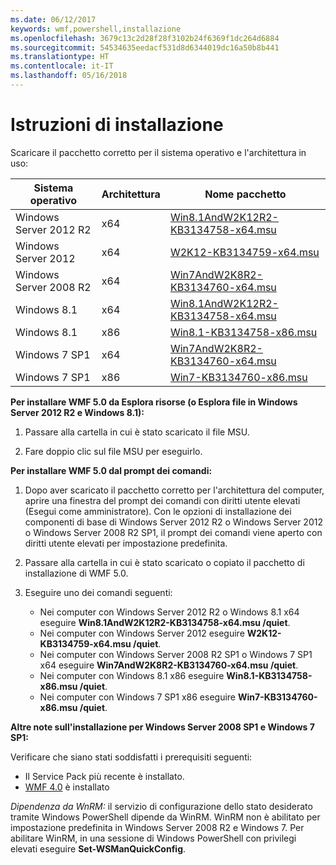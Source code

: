 ```yaml
---
ms.date: 06/12/2017
keywords: wmf,powershell,installazione
ms.openlocfilehash: 3679c13c2d28f28f3102b24f6369f1dc264d6884
ms.sourcegitcommit: 54534635eedacf531d8d6344019dc16a50b8b441
ms.translationtype: HT
ms.contentlocale: it-IT
ms.lasthandoff: 05/16/2018
---
```

# <a name="installation-instructions"></a>Istruzioni di installazione

Scaricare il pacchetto corretto per il sistema operativo e l'architettura in uso:

| Sistema operativo       | Architettura | Nome pacchetto              |
|------------------------|--------------|---------------------------|
| Windows Server 2012 R2 | x64      | [Win8.1AndW2K12R2-KB3134758-x64.msu](http://go.microsoft.com/fwlink/?LinkId=717507) |
| Windows Server 2012    | x64      | [W2K12-KB3134759-x64.msu](http://go.microsoft.com/fwlink/?LinkId=717506) |
| Windows Server 2008 R2 | x64      | [Win7AndW2K8R2-KB3134760-x64.msu](http://go.microsoft.com/fwlink/?LinkId=717504) |
| Windows 8.1            | x64          | [Win8.1AndW2K12R2-KB3134758-x64.msu](http://go.microsoft.com/fwlink/?LinkId=717507) |
| Windows 8.1            | x86          | [Win8.1-KB3134758-x86.msu](http://go.microsoft.com/fwlink/?LinkID=717963) |
| Windows 7 SP1          | x64          | [Win7AndW2K8R2-KB3134760-x64.msu](http://go.microsoft.com/fwlink/?LinkId=717504) |
| Windows 7 SP1          | x86          | [Win7-KB3134760-x86.msu](http://go.microsoft.com/fwlink/?LinkID=717962) |


**Per installare WMF 5.0 da Esplora risorse (o Esplora file in Windows Server 2012 R2 e Windows 8.1):**

1. Passare alla cartella in cui è stato scaricato il file MSU.

2. Fare doppio clic sul file MSU per eseguirlo.

**Per installare WMF 5.0 dal prompt dei comandi:**

1. Dopo aver scaricato il pacchetto corretto per l'architettura del computer, aprire una finestra del prompt dei comandi con diritti utente elevati (Esegui come amministratore). Con le opzioni di installazione dei componenti di base di Windows Server 2012 R2 o Windows Server 2012 o Windows Server 2008 R2 SP1, il prompt dei comandi viene aperto con diritti utente elevati per impostazione predefinita.

2. Passare alla cartella in cui è stato scaricato o copiato il pacchetto di installazione di WMF 5.0.

3. Eseguire uno dei comandi seguenti:
    - Nei computer con Windows Server 2012 R2 o Windows 8.1 x64 eseguire **Win8.1AndW2K12R2-KB3134758-x64.msu /quiet**.
    - Nei computer con Windows Server 2012 eseguire **W2K12-KB3134759-x64.msu /quiet**.
    - Nei computer con Windows Server 2008 R2 SP1 o Windows 7 SP1 x64 eseguire **Win7AndW2K8R2-KB3134760-x64.msu /quiet**.
    - Nei computer con Windows 8.1 x86 eseguire **Win8.1-KB3134758-x86.msu /quiet**.
    - Nei computer con Windows 7 SP1 x86 eseguire **Win7-KB3134760-x86.msu /quiet**.

**Altre note sull'installazione per Windows Server 2008 SP1 e Windows 7 SP1:**

Verificare che siano stati soddisfatti i prerequisiti seguenti:
- Il Service Pack più recente è installato.
- [WMF 4.0](http://www.microsoft.com/en-us/download/details.aspx?id=40855) è installato

*Dipendenza da WnRM:* il servizio di configurazione dello stato desiderato tramite Windows PowerShell dipende da WinRM. WinRM non è abilitato per impostazione predefinita in Windows Server 2008 R2 e Windows 7. Per abilitare WinRM, in una sessione di Windows PowerShell con privilegi elevati eseguire **Set-WSManQuickConfig**.

